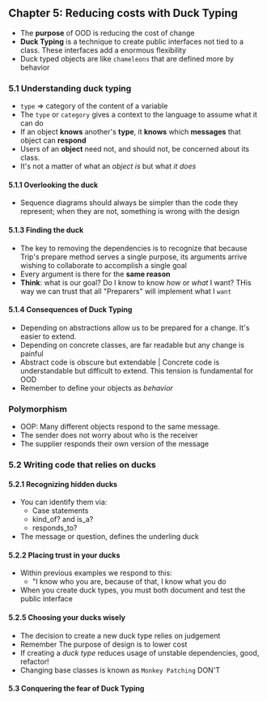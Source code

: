## Chapter 5: Reducing costs with Duck Typing
- The **purpose** of OOD is reducing the cost of change
- **Duck Typing** is a technique to create public interfaces not tied to a class. These interfaces add a enormous flexibility 
- Duck typed objects are like `chameleons` that are defined more by behavior

### 5.1 Understanding duck typing
- `type` => category of the content of a variable
- The `type` or `category` gives a context to the language to assume what it can do
- If an object **knows** another's **type**, it **knows** which **messages** that object can **respond**
- Users of an **object** need not, and should not, be concerned about its class.
- It's not a matter of what an _object is_ but what _it does_

#### 5.1.1 Overlooking the duck
- Sequence diagrams should always be simpler than the code they represent; when they are not, something is wrong with the design

#### 5.1.3 Finding the duck
- The key to removing the dependencies is to recognize that because Trip's prepare method serves a single purpose, its arguments arrive wishing to collaborate to accomplish a single goal
- Every argument is there for the **same reason**
- **Think**: what is our goal? Do I know to know _how_ or _what_ I want? THis way we can trust that all "Preparers" will implement what I `want`

#### 5.1.4 Consequences of Duck Typing
- Depending on abstractions allow us to be prepared for a change. It's easier to extend.
- Depending on concrete classes, are far readable but any change is painful
- Abstract code is obscure but extendable | Concrete code is understandable but difficult to extend. This tension is fundamental for OOD
- Remember to define your objects as _behavior_

### Polymorphism
- OOP: Many different objects respond to the same message. 
- The sender does not worry about who is the receiver
- The supplier responds their own version of the message

### 5.2 Writing code that relies on ducks
#### 5.2.1 Recognizing hidden ducks
- You can identify them via:
  - Case statements
  - kind_of? and is_a?
  - responds_to?
- The message or question, defines the underling duck

#### 5.2.2 Placing trust in your ducks
- Within previous examples we respond to this:
  - "I know who you are, because of that, I know what you do
- When you create duck types, you must both document and test the public interface

#### 5.2.5 Choosing your ducks wisely
- The decision to create a new duck type relies on judgement
- Remember The purpose of design is to lower cost
- If creating a _duck type_ reduces usage of unstable dependencies, good, refactor!
- Changing base classes is known as `Monkey Patching` DON'T

#### 5.3 Conquering the fear of Duck Typing
